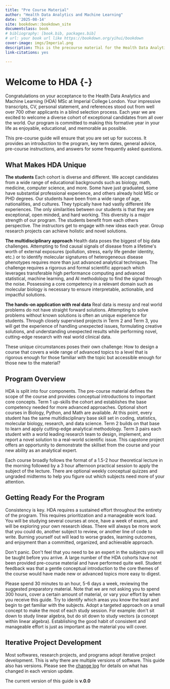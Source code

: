 ```yaml
--- 
title: "Pre Course Material"
author: "Health Data Analytics and Machine Learning"
date: '2025-08-14'
site: bookdown::bookdown_site
documentclass: book
# bibliography: [book.bib, packages.bib]
# url: your book url like https://bookdown.org/yihui/bookdown
cover-image: imgs/Imperial.png
description: This is the precourse material for the Health Data Analytics and Machine Learning MSc at Imperial College London
link-citations: yes

---
```



# Welcome to HDA {-}

Congratulations on your acceptance to the Health Data Analytics and Machine Learning (HDA) MSc at Imperial College London. Your impressive transcripts, CV, personal statement, and references stood out from well over 700 other applicants in a blind selection process. Each year we are excited to welcome a diverse cohort of exceptional candidates from all over the world. Our program is committed to making this formative year in your life as enjoyable, educational, and memorable as possible.

This pre-course guide will ensure that you are set up for success. It provides an introduction to the program, key term dates, general advice, pre-course instructions, and answers for some frequently asked questions. 

## What Makes HDA Unique

**The students** Each cohort is diverse and different. We accept candidates from a wide range of educational backgrounds such as biology, math, medicine, computer science, and more. Some have just graduated, some have substantial professional experience, and others already hold MSc or PHD degrees. Our students have been from a wide range of age, nationalities, and cultures. They typically have had vastly different life experiences. The only similarities between our students is that they are exceptional, open minded, and hard working. This diversity is a major strength of our program. The students benefit from each others perspective. The instructors get to engage with new ideas each year. Group research projects can achieve holistic and novel solutions. 

**The multidisciplinary approach** Health data poses the biggest of big data challenges. Attempting to find causal signals of disease from a lifetime's worth of external exposures (pollution, stress, early life gender identity, etc.) or to identify molecular signatures of heterogeneous disease phenotypes requires more than just advanced analytical techniques. The challenge requires a rigorous and formal scientific approach which leverages transferable high performance computing and advanced statistical, machine learning, and AI methodology to find the signal through the noise. Possessing a core competency in a relevant domain such as molecular biology is necessary to ensure interpretable, actionable, and impactful solutions. 

**The hands-on application with real data** Real data is messy and real world problems do not have straight forward solutions. Attempting to solve problems without known solutions is often an unique experience for students. Through closely supervised projects in Term 2 and Term 3, you will get the experience of handling unexpected issues, formulating creative solutions, and understanding unexpected results while performing novel, cutting-edge research with real world clinical data.

These unique circumstances poses their own challenge: How to design a course that covers a wide range of advanced topics to a level that is rigorous enough for those familiar with the topic but accessible enough for those new to the material?


## Program Overview

HDA is split into four components. The pre-course material defines the scope of the course and provides conceptual introductions to important core concepts. Term 1 up-skills the cohort and establishes the base competency needed for more advanced approaches. Optional short courses in Biology, Python, and Math are available. At this point, every student has the same multidisciplinary base skill set in coding, statistics, molecular biology, research, and data science. Term 2 builds on that base to learn and apply cutting-edge analytical methodology. Term 3 pairs each student with a world leading research team to design, implement, and report a novel solution to a real-world scientific issue. This capstone project offers an opportunity to demonstrate the skillset from the course and your new ability as an analytical expert.

Each course broadly follows the format of a 1.5-2 hour theoretical lecture in the morning followed by a 3 hour afternoon practical session to apply the subject of the lecture. There are optional weekly conceptual quizzes and ungraded midterms to help you figure out which subjects need more of your attention.


## Getting Ready For the Program

Consistency is key. HDA requires a sustained effort throughout the entirety of the program. This requires prioritization and a manageable work load. You will be studying several courses at once, have a week of exams, and will be exploring your own research ideas. There will always be more work that you could do, another subject to review, or another line of code to write. Burning yourself out will lead to worse grades, learning outcomes, and enjoyment than a committed, organized, and achievable approach.

Don't panic. Don't feel that you need to be an expert in the subjects you will be taught before you arrive. A large number of the HDA cohorts have not been provided pre-course material and have performed quite well. Student feedback was that a gentle conceptual introduction to the core themes of the course would have made new or advanced topics more easy to digest.

Please spend 30 minutes to an hour, 5-6 days a week, reviewing the suggested preparatory material. Note that we are not asking you to spend 300 hours, cover a certain amount of material, or vary your effort by when you receive this guide. Try to identify which areas you know the least and begin to get familiar with the subjects. Adopt a targeted approach on a small concept to make the most of each study session. For example: don't sit down to study linear algebra, but do sit down to study vectors (a concept within linear algebra). Establishing the good habit of consistent and manageable effort is just as important as the material you will cover.


## Iterative Project Development

Most softwares, research projects, and programs adopt iterative project development. This is why there are multiple versions of software. This guide also has versions. Please see the [change log](#change-log) for details on what has changed in each version update.

The current version of this guide is **v.0.0**


